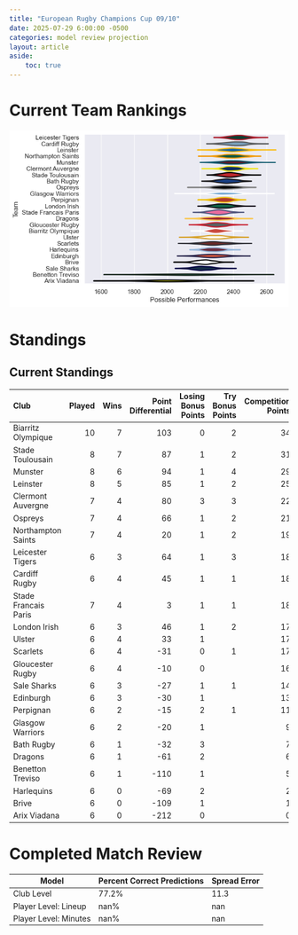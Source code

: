 ```yaml
---  
title: "European Rugby Champions Cup 09/10"  
date: 2025-07-29 6:00:00 -0500  
categories: model review projection  
layout: article  
aside:  
    toc: true  
---
```

# Current Team Rankings


![Club Rankings](plots/rankings_European_Rugby_Champions_Cup_0910.png)
# Standings

## Current Standings


| Club                 |   Played |   Wins |   Point Differential |   Losing Bonus Points |   Try Bonus Points |   Competition Points |
|:---------------------|---------:|-------:|---------------------:|----------------------:|-------------------:|---------------------:|
| Biarritz Olympique   |       10 |      7 |                  103 |                     0 |                  2 |                   34 |
| Stade Toulousain     |        8 |      7 |                   87 |                     1 |                  2 |                   31 |
| Munster              |        8 |      6 |                   94 |                     1 |                  4 |                   29 |
| Leinster             |        8 |      5 |                   85 |                     1 |                  2 |                   25 |
| Clermont Auvergne    |        7 |      4 |                   80 |                     3 |                  3 |                   22 |
| Ospreys              |        7 |      4 |                   66 |                     1 |                  2 |                   21 |
| Northampton Saints   |        7 |      4 |                   20 |                     1 |                  2 |                   19 |
| Leicester Tigers     |        6 |      3 |                   64 |                     1 |                  3 |                   18 |
| Cardiff Rugby        |        6 |      4 |                   45 |                     1 |                  1 |                   18 |
| Stade Francais Paris |        7 |      4 |                    3 |                     1 |                  1 |                   18 |
| London Irish         |        6 |      3 |                   46 |                     1 |                  2 |                   17 |
| Ulster               |        6 |      4 |                   33 |                     1 |                    |                   17 |
| Scarlets             |        6 |      4 |                  -31 |                     0 |                  1 |                   17 |
| Gloucester Rugby     |        6 |      4 |                  -10 |                     0 |                    |                   16 |
| Sale Sharks          |        6 |      3 |                  -27 |                     1 |                  1 |                   14 |
| Edinburgh            |        6 |      3 |                  -30 |                     1 |                    |                   13 |
| Perpignan            |        6 |      2 |                  -15 |                     2 |                  1 |                   11 |
| Glasgow Warriors     |        6 |      2 |                  -20 |                     1 |                    |                    9 |
| Bath Rugby           |        6 |      1 |                  -32 |                     3 |                    |                    7 |
| Dragons              |        6 |      1 |                  -61 |                     2 |                    |                    6 |
| Benetton Treviso     |        6 |      1 |                 -110 |                     1 |                    |                    5 |
| Harlequins           |        6 |      0 |                  -69 |                     2 |                    |                    2 |
| Brive                |        6 |      0 |                 -109 |                     1 |                    |                    1 |
| Arix Viadana         |        6 |      0 |                 -212 |                     0 |                    |                    0 |



# Completed Match Review


| Model | Percent Correct Predictions | Spread Error |
| ------ | ------ | ------ |
| Club Level | 77.2% | 11.3 |
| Player Level: Lineup | nan% | nan |
| Player Level: Minutes | nan% | nan |

